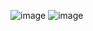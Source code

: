 


![image](https://github.com/user-attachments/assets/5e1db19e-dbb1-4efb-a94b-c1e0cc33e4d8)
![image](https://github.com/user-attachments/assets/fc6f1fd7-dab8-4c98-a452-b54302b458ac)
